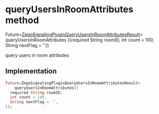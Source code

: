 


# queryUsersInRoomAttributes method








Future&lt;[ZegoSignalingPluginQueryUsersInRoomAttributesResult](../../zego_uikit_prebuilt_live_audio_room/ZegoSignalingPluginQueryUsersInRoomAttributesResult-class.md)> queryUsersInRoomAttributes
({required String roomID, int count = 100, String nextFlag = ''})





<p>query users in room attributes</p>



## Implementation

```dart
Future<ZegoSignalingPluginQueryUsersInRoomAttributesResult>
    queryUsersInRoomAttributes({
  required String roomID,
  int count = 100,
  String nextFlag = '',
});
```







